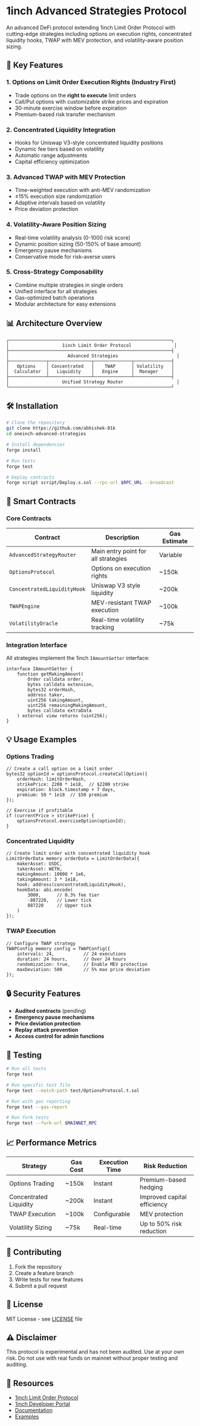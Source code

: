 # 1inch Advanced Strategies Protocol

An advanced DeFi protocol extending 1inch Limit Order Protocol with cutting-edge strategies including options on execution rights, concentrated liquidity hooks, TWAP with MEV protection, and volatility-aware position sizing.

## 🚀 Key Features

### 1. **Options on Limit Order Execution Rights** (Industry First)
- Trade options on the **right to execute** limit orders
- Call/Put options with customizable strike prices and expiration
- 30-minute exercise window before expiration
- Premium-based risk transfer mechanism

### 2. **Concentrated Liquidity Integration**
- Hooks for Uniswap V3-style concentrated liquidity positions
- Dynamic fee tiers based on volatility
- Automatic range adjustments
- Capital efficiency optimization

### 3. **Advanced TWAP with MEV Protection**
- Time-weighted execution with anti-MEV randomization
- ±15% execution size randomization
- Adaptive intervals based on volatility
- Price deviation protection

### 4. **Volatility-Aware Position Sizing**
- Real-time volatility analysis (0-1000 risk score)
- Dynamic position sizing (50-150% of base amount)
- Emergency pause mechanisms
- Conservative mode for risk-averse users

### 5. **Cross-Strategy Composability**
- Combine multiple strategies in single orders
- Unified interface for all strategies
- Gas-optimized batch operations
- Modular architecture for easy extensions

## 📊 Architecture Overview

```
┌─────────────────────────────────────────────────────────────┐
│                    1inch Limit Order Protocol                │
├─────────────────────────────────────────────────────────────┤
│                      Advanced Strategies                      │
├──────────────┬────────────────┬──────────────┬──────────────┤
│   Options    │ Concentrated   │    TWAP      │ Volatility   │
│  Calculator  │   Liquidity    │   Engine     │  Manager     │
├──────────────┴────────────────┴──────────────┴──────────────┤
│                    Unified Strategy Router                    │
└─────────────────────────────────────────────────────────────┘
```

## 🛠 Installation

```bash
# Clone the repository
git clone https://github.com/abhishek-01k
cd oneinch-advanced-strategies

# Install dependencies
forge install

# Run tests
forge test

# Deploy contracts
forge script script/Deploy.s.sol --rpc-url $RPC_URL --broadcast
```

## 📝 Smart Contracts

### Core Contracts

| Contract | Description | Gas Estimate |
|----------|-------------|--------------|
| `AdvancedStrategyRouter` | Main entry point for all strategies | Variable |
| `OptionsProtocol` | Options on execution rights | ~150k |
| `ConcentratedLiquidityHook` | Uniswap V3 style liquidity | ~200k |
| `TWAPEngine` | MEV-resistant TWAP execution | ~100k |
| `VolatilityOracle` | Real-time volatility tracking | ~75k |

### Integration Interface

All strategies implement the 1inch `IAmountGetter` interface:

```solidity
interface IAmountGetter {
    function getMakingAmount(
        Order calldata order,
        bytes calldata extension,
        bytes32 orderHash,
        address taker,
        uint256 takingAmount,
        uint256 remainingMakingAmount,
        bytes calldata extraData
    ) external view returns (uint256);
}
```

## 💡 Usage Examples

### Options Trading
```solidity
// Create a call option on a limit order
bytes32 optionId = optionsProtocol.createCallOption({
    orderHash: limitOrderHash,
    strikePrice: 2200 * 1e18,  // $2200 strike
    expiration: block.timestamp + 7 days,
    premium: 50 * 1e18  // $50 premium
});

// Exercise if profitable
if (currentPrice > strikePrice) {
    optionsProtocol.exerciseOption(optionId);
}
```

### Concentrated Liquidity
```solidity
// Create limit order with concentrated liquidity hook
LimitOrderData memory orderData = LimitOrderData({
    makerAsset: USDC,
    takerAsset: WETH,
    makingAmount: 10000 * 1e6,
    takingAmount: 3 * 1e18,
    hook: address(concentratedLiquidityHook),
    hookData: abi.encode(
        3000,      // 0.3% fee tier
        -887220,   // Lower tick
        887220     // Upper tick
    )
});
```

### TWAP Execution
```solidity
// Configure TWAP strategy
TWAPConfig memory config = TWAPConfig({
    intervals: 24,           // 24 executions
    duration: 24 hours,      // Over 24 hours
    randomization: true,     // Enable MEV protection
    maxDeviation: 500        // 5% max price deviation
});
```

## 🔒 Security Features

- **Audited contracts** (pending)
- **Emergency pause mechanisms**
- **Price deviation protection**
- **Replay attack prevention**
- **Access control for admin functions**

## 🧪 Testing

```bash
# Run all tests
forge test

# Run specific test file
forge test --match-path test/OptionsProtocol.t.sol

# Run with gas reporting
forge test --gas-report

# Run fork tests
forge test --fork-url $MAINNET_RPC
```

## 📈 Performance Metrics

| Strategy | Gas Cost | Execution Time | Risk Reduction |
|----------|----------|----------------|----------------|
| Options Trading | ~150k | Instant | Premium-based hedging |
| Concentrated Liquidity | ~200k | Instant | Improved capital efficiency |
| TWAP Execution | ~100k | Configurable | MEV protection |
| Volatility Sizing | ~75k | Real-time | Up to 50% risk reduction |

## 🤝 Contributing

1. Fork the repository
2. Create a feature branch
3. Write tests for new features
4. Submit a pull request

## 📄 License

MIT License - see [LICENSE](LICENSE) file

## ⚠️ Disclaimer

This protocol is experimental and has not been audited. Use at your own risk. Do not use with real funds on mainnet without proper testing and auditing.

## 🔗 Resources

- [1inch Limit Order Protocol](https://docs.1inch.io/docs/limit-order-protocol/introduction)
- [1inch Developer Portal](https://portal.1inch.dev/)
- [Documentation](./docs)
- [Examples](./examples)